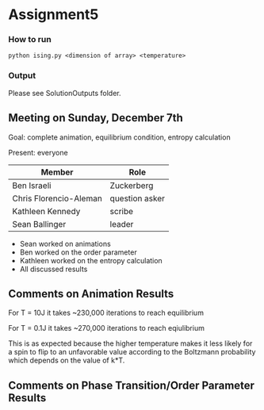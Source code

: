 Assignment5
===========

### How to run

    python ising.py <dimension of array> <temperature>

### Output

Please see SolutionOutputs folder.

Meeting on Sunday, December 7th
--------------------------------

Goal: complete animation, equilibrium condition, entropy calculation

Present: everyone

Member        |     Role
------------- | -------------
Ben Israeli    | Zuckerberg
Chris Florencio-Aleman  | question asker
Kathleen Kennedy  | scribe
Sean Ballinger  | leader

- Sean worked on animations
- Ben worked on the order parameter
- Kathleen worked on the entropy calculation
- All discussed results

Comments on Animation Results
-----------------------------
For T = 10J it takes ~230,000 iterations to reach equilibrium

For T = 0.1J it takes ~270,000 iterations to reach eqiulibrium

This is as expected because the higher temperature makes it less likely for a spin to flip to an unfavorable value according to the Boltzmann probability which depends on the value of k*T.

Comments on Phase Transition/Order Parameter Results
--------------------------------------------------------
